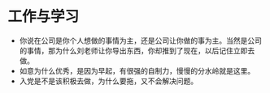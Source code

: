 # 工作与学习

* 你说在公司是你个人想做的事情为主，还是公司让你做的事为主。当然是公司的事情，那为什么刘老师让你导出东西，你却推到了现在，以后记住立即去做。
* 如意为什么优秀，是因为早起，有很强的自制力，慢慢的分水岭就是这里。
* 入党是不是该积极去做，为什么要拖，又不会解决问题。



